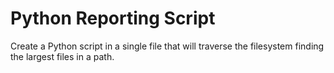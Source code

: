 # Python Reporting Script
Create a Python script in a single file that will traverse the filesystem finding the largest files in a path.
